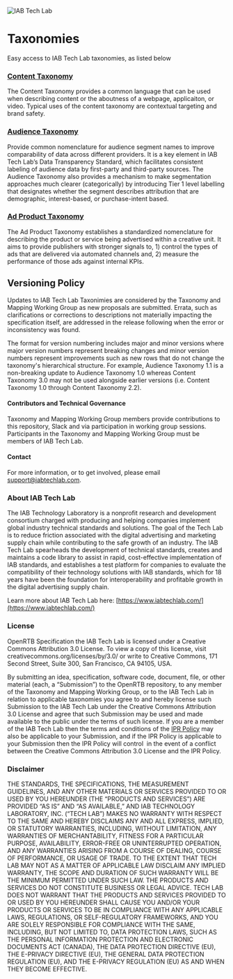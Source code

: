![IAB Tech Lab](https://drive.google.com/uc?id=10yoBoG5uRETSXRrnJPUDuONujvADrSG1)
# Taxonomies
Easy access to IAB Tech Lab taxonomies, as listed below

### [Content Taxonomy](https://github.com/InteractiveAdvertisingBureau/Taxonomies/tree/2fd4970d9f8576a338c902dc174b56e84fd8d083/Content%20Taxonomies)
The Content Taxonomy provides a common language that can be used when describing content or the aboutness of a webpage, applicaiton, or video. Typical uses of the content taxonomy are contextual targeting and brand safety.

### [Audience Taxonomy](https://github.com/InteractiveAdvertisingBureau/Taxonomies/tree/2fd4970d9f8576a338c902dc174b56e84fd8d083/Audience%20Taxonomies) 
Provide common nomenclature for audience segment names to improve comparability of data across different providers. It is a key element in IAB Tech Lab’s Data Transparency Standard, which facilitates consistent labeling of audience data by first-party and third-party sources. The Audience Taxonomy also provides a mechanism to make segmentation approaches much clearer (categorically) by introducing Tier 1 level labelling that designates whether the segment describes attribution that are demographic, interest-based, or purchase-intent based. 

### [Ad Product Taxonomy](https://github.com/InteractiveAdvertisingBureau/Taxonomies/tree/2fd4970d9f8576a338c902dc174b56e84fd8d083/Ad%20Product%20Taxonomies)
The Ad Product Taxonomy establishes a standardized nomenclature for describing the product or service being advertised within a creative unit. It aims to provide publishers with stronger signals to, 1) control the types of ads that are delivered via automated channels and, 2) measure the performance of those ads against internal KPIs.


## Versioning Policy

Updates to IAB Tech Lab Taxonimies are considered by the Taxonomy and Mapping Working Group as new proposals are submitted. Errata, such as clarifications or corrections to descriptions not materially impacting the specification itself, are addressed in the release following when the error or inconsistency was found.

The format for version numbering includes major and minor versions where major version numbers represent breaking changes and minor version numbers represent improvements such as new rows that do not change the taxonomy's hierarchical structure. For example, Audience Taxonomy 1.1 is a non-breaking update to Audience Taxonomy 1.0 whereas Content Taxonomy 3.0 may not be used alongside earlier versions (i.e. Content Taxonomy 1.0 through Content Taxonomy 2.2).

#### Contributors and Technical Governance

Taxonomy and Mapping Working Group members provide contributions to this repository, Slack and via participation in working group sessions. Participants in the Taxonomy and Mapping Working Group must be members of IAB Tech Lab. 

#### Contact
For more information, or to get involved, please email support@iabtechlab.com.


### About IAB Tech Lab  
The IAB Technology Laboratory is a nonprofit research and development consortium charged with producing and helping companies implement global industry technical standards and solutions. The goal of the Tech Lab is to reduce friction associated with the digital advertising and marketing supply chain while contributing to the safe growth of an industry. The IAB Tech Lab spearheads the development of technical standards, creates and maintains a code library to assist in rapid, cost-effective implementation of IAB standards, and establishes a test platform for companies to evaluate the compatibility of their technology solutions with IAB standards, which for 18 years have been the foundation for interoperability and profitable growth in the digital advertising supply chain.

Learn more about IAB Tech Lab here: [https://www.iabtechlab.com/](https://www.iabtechlab.com/)


### License
OpenRTB Specification the IAB Tech Lab is licensed under a Creative Commons Attribution 3.0 License.   To view a copy of this license, visit creativecommons.org/licenses/by/3.0/ or write to Creative Commons, 171 Second Street, Suite 300, San Francisco, CA 94105, USA.

By submitting an idea, specification, software code, document, file, or other material (each, a “Submission”) to the OpenRTB repository, to any member of the Taxonomy and Mapping Working Group, or to the IAB Tech Lab in relation to applicable taxonomies you agree to and hereby license such Submission to the IAB Tech Lab under the Creative Commons Attribution 3.0 License and agree that such Submission may be used and made available to the public under the terms of such license. If you are a member of the IAB Tech Lab then the terms and conditions of the [IPR Policy](https://iabtechlab.com/ipr-iab-techlab/acknowledge-ipr/) may also be applicable to your Submission, and if the IPR Policy is applicable to your Submission then the IPR Policy will control  in the event of a conflict between the Creative Commons Attribution 3.0 License and the IPR Policy.

### Disclaimer

THE STANDARDS, THE SPECIFICATIONS, THE MEASUREMENT GUIDELINES, AND ANY OTHER MATERIALS OR SERVICES PROVIDED TO OR USED BY YOU HEREUNDER (THE “PRODUCTS AND SERVICES”) ARE PROVIDED “AS IS” AND “AS AVAILABLE,” AND IAB TECHNOLOGY LABORATORY, INC. (“TECH LAB”) MAKES NO WARRANTY WITH RESPECT TO THE SAME AND HEREBY DISCLAIMS ANY AND ALL EXPRESS, IMPLIED, OR STATUTORY WARRANTIES, INCLUDING, WITHOUT LIMITATION, ANY WARRANTIES OF MERCHANTABILITY, FITNESS FOR A PARTICULAR PURPOSE, AVAILABILITY, ERROR-FREE OR UNINTERRUPTED OPERATION, AND ANY WARRANTIES ARISING FROM A COURSE OF DEALING, COURSE OF PERFORMANCE, OR USAGE OF TRADE. TO THE EXTENT THAT TECH LAB MAY NOT AS A MATTER OF APPLICABLE LAW DISCLAIM ANY IMPLIED WARRANTY, THE SCOPE AND DURATION OF SUCH WARRANTY WILL BE THE MINIMUM PERMITTED UNDER SUCH LAW. THE PRODUCTS AND SERVICES DO NOT CONSTITUTE BUSINESS OR LEGAL ADVICE. TECH LAB DOES NOT WARRANT THAT THE PRODUCTS AND SERVICES PROVIDED TO OR USED BY YOU HEREUNDER SHALL CAUSE YOU AND/OR YOUR PRODUCTS OR SERVICES TO BE IN COMPLIANCE WITH ANY APPLICABLE LAWS, REGULATIONS, OR SELF-REGULATORY FRAMEWORKS, AND YOU ARE SOLELY RESPONSIBLE FOR COMPLIANCE WITH THE SAME, INCLUDING, BUT NOT LIMITED TO, DATA PROTECTION LAWS, SUCH AS THE PERSONAL INFORMATION PROTECTION AND ELECTRONIC DOCUMENTS ACT (CANADA), THE DATA PROTECTION DIRECTIVE (EU), THE E-PRIVACY DIRECTIVE (EU), THE GENERAL DATA PROTECTION REGULATION (EU), AND THE E-PRIVACY REGULATION (EU) AS AND WHEN THEY BECOME EFFECTIVE.

